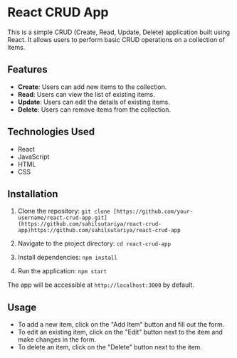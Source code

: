 # React CRUD App

This is a simple CRUD (Create, Read, Update, Delete) application built using React. It allows users to perform basic CRUD operations on a collection of items.

## Features

- **Create**: Users can add new items to the collection.
- **Read**: Users can view the list of existing items.
- **Update**: Users can edit the details of existing items.
- **Delete**: Users can remove items from the collection.

## Technologies Used

- React
- JavaScript
- HTML
- CSS

## Installation

1. Clone the repository:
``
git clone [https://github.com/your-username/react-crud-app.git](https://github.com/sahilsutariya/react-crud-app)https://github.com/sahilsutariya/react-crud-app
``

2. Navigate to the project directory:
``
cd react-crud-app
``

3. Install dependencies:
``
npm install
``

4. Run the application:
``
npm start
``

The app will be accessible at `http://localhost:3000` by default.

## Usage

- To add a new item, click on the "Add Item" button and fill out the form.
- To edit an existing item, click on the "Edit" button next to the item and make changes in the form.
- To delete an item, click on the "Delete" button next to the item.
